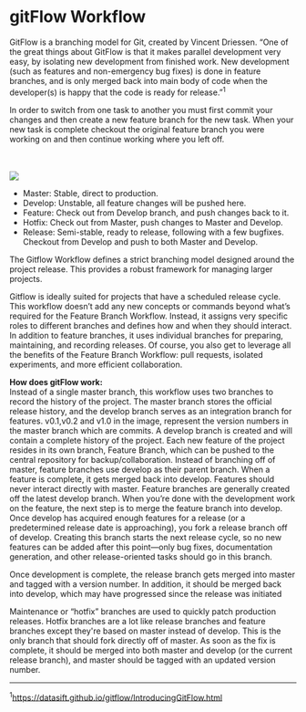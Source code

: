 # gitFlow Workflow



GitFlow is a branching model for Git, created by Vincent Driessen. “One of the great things about GitFlow is that it makes parallel development very easy, by isolating new development from finished work. New development (such as features and non-emergency bug fixes) is done in feature branches, and is only merged back into main body of code when the developer(s) is happy that the code is ready for release.”<sup>1</sup>

In order to switch from one task to another you must first commit your changes and then create a new feature branch for the new task. When your new task is complete checkout the original feature branch you were working on and then continue working where you left off.

<br><br>
![](image/gitflow.png)
*	Master: Stable, direct to production.
*	Develop: Unstable, all feature changes will be pushed here.
*	Feature: Check out from Develop branch, and push changes back to it.
*	Hotfix: Check out from Master, push changes to Master and Develop.
*	Release: Semi-stable, ready to release, following with a few bugfixes. Checkout from Develop and push to both Master and Develop.

The Gitflow Workflow defines a strict branching model designed around the project release. This provides a robust framework for managing larger projects.  

Gitflow is ideally suited for projects that have a scheduled release cycle. This workflow doesn’t add any new concepts or commands beyond what’s required for the Feature Branch Workflow. Instead, it assigns very specific roles to different branches and defines how and when they should interact. In addition to feature branches, it uses individual branches for preparing, maintaining, and recording releases. Of course, you also get to leverage all the benefits of the Feature Branch Workflow: pull requests, isolated experiments, and more efficient collaboration.

<b>How does gitFlow work: </b><br>
Instead of a single master branch, this workflow uses two branches to record the history of the project. The master branch stores the official release history, and the develop branch serves as an integration branch for features.
v0.1,v0.2 and v1.0 in the image, represent the version numbers in the master branch which are commits. A develop branch is created and will contain a complete history of the project.  Each new feature of the project resides in its own branch, Feature Branch, which can be pushed to the central repository for backup/collaboration. Instead of branching off of master, feature branches use develop as their parent branch. When a feature is complete, it gets merged back into develop. Features should never interact directly with master. Feature branches are generally created off the latest develop branch. When you’re done with the development work on the feature, the next step is to merge the feature branch into develop. Once develop has acquired enough features for a release (or a predetermined release date is approaching), you fork a release branch off of develop. Creating this branch starts the next release cycle, so no new features can be added after this point—only bug fixes, documentation generation, and other release-oriented tasks should go in this branch. 

Once development is complete, the release branch gets merged into master and tagged with a version number. In addition, it should be merged back into develop, which may have progressed since the release was initiated

Maintenance or “hotfix” branches are used to quickly patch production releases. Hotfix branches are a lot like release branches and feature branches except they're based on master instead of develop. This is the only branch that should fork directly off of master. As soon as the fix is complete, it should be merged into both master and develop (or the current release branch), and master should be tagged with an updated version number.

____________________________________________________________
<sup>1</sup>https://datasift.github.io/gitflow/IntroducingGitFlow.html
